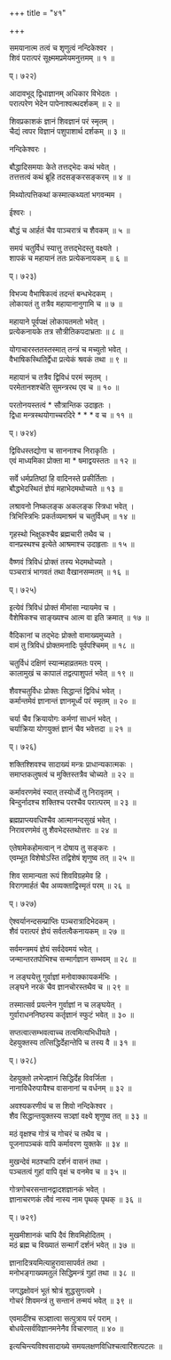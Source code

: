 +++
title = "४१"

+++
  
  
  
समयानात्म तत्वं च शृणुत्वं नन्दिकेश्वर ।  
शिवं परात्परं सूक्ष्ममप्रमेयमनुत्तमम् ॥ १ ॥  
  
प्। ७२२)  
  
आदावभूद् द्विधाज्ञानम् अधिकार विभेदतः ।  
परात्परेण भेदेन पापेनाश्वत्थदर्शकम् ॥ २ ॥  
  
शिवप्रकाशकं ज्ञानं शिवज्ञानं परं स्मृतम् ।  
चैद्यं त्वपर विज्ञानं पशुपाशार्थ दर्शकम् ॥ ३ ॥  
  
नन्दिकेश्वरः ।  
  
बौद्धादिसमयाः केते तत्तद्भेदः कथं भवेत् ।  
तत्तत्तत्वं कथं ब्रूहि तदसङ्करसङ्करम् ॥ ४ ॥  
  
मिथ्योत्पत्तिकथां कस्मात्कथ्यतां भगवन्मम ।  
  
ईश्वरः ।  
  
बौद्धं च आर्हतं चैव पाञ्चरात्रं च शैवकम् ॥ ५ ॥  
  
समयं चतुर्विधं स्यात्तु तत्तद्भेदस्तु वक्ष्यते ।  
शापकं च महायानं ततः प्रत्येकनायकम् ॥ ६ ॥  
  
प्। ७२३)  
  
विभज्य वैभाषिकत्वं तदन्तं बन्धभेदकम् ।  
लोकायतं तु तत्रैव महायानानुगामि च ॥ ७ ॥  
  
महायाने पूर्वपक्षं लोकायतमतो भवेत् ।  
प्रत्येकनायके तत्र सौत्रीतिकपदाभ्रताः ॥ ८ ॥  
  
योगाचारस्ततस्तस्मात् तन्त्रं च मच्युतो भवेत् ।  
वैभाषिकस्थितिर्द्वेधा प्रत्येकं श्रवकं तथा ॥ ९ ॥  
  
महायानं च तत्रैव द्विविधं परमं स्मृतम् ।  
परमेतानशश्चेति सुमन्त्ररथ एव च ॥ १० ॥  
  
परतोनयस्तत्वं * सौत्रान्तिक उदाहृतः ।  
द्विधा मन्त्रस्थयोगाच्चरदिरे * * * व च ॥ ११ ॥  
  
प्। ७२४)  
  
द्विविधस्तद्योगा च साननाश्च निराकृतिः ।  
एवं माध्यमिका प्रोक्ता मा * षमाद्वयस्ततः ॥ १२ ॥  
  
सर्वे धर्मप्रतिष्ठां हि वादिनस्ते प्रकीर्तिताः ।  
बौद्धभेदस्थितं ज्ञेयं महाभेदमथोच्यते ॥ १३ ॥  
  
लश्रावनो निष्कलङ्क अकलङ्क स्त्रिधा भवेत् ।  
त्रिभिस्त्रिभिः प्रकर्तव्यमाश्रमं च चतुर्विधम् ॥ १४ ॥  
  
गृहस्थो भिक्षुकश्चैव ब्रह्मचारी तथैव च ।  
वानप्रस्थश्च इत्येते आश्रमाश्च उदाहृताः ॥ १५ ॥  
  
वैष्णवं त्रिविधं प्रोक्तं तस्य भेदमथोच्यते ।  
पञ्चरात्रं भागवतं तथा वैखानसम्मतम् ॥ १६ ॥  
  
प्। ७२५)  
  
इत्येवं त्रिविधं प्रोक्तं मीमांसा न्यायमेव च ।  
वैशेषिकश्च साङ्ख्यश्च आत्म वा इति क्रमात् ॥ १७ ॥  
  
वैदिकानां च तद्भेदः प्रोक्तो वामाख्यमुच्यते ।  
वामं तु त्रिविधं प्रोक्तमनादिः पूर्वपश्चिमम् ॥ १८ ॥  
  
चतुर्विधं दक्षिणं स्यान्महाव्रतमतः परम् ।  
कालामुखं च कापालं तद्वत्पाशुपतं भवेत् ॥ १९ ॥  
  
शैवश्चतुर्विधः प्रोक्तः सिद्धान्तं द्विविधं भवेत् ।  
कर्मान्तमेवं ज्ञानान्तं ज्ञानमूर्ध्वं परं स्मृतम् ॥ २० ॥  
  
चर्या चैव क्रियायोगः कर्मणां साधनं भवेत् ।  
चर्याक्रिया योगयुक्तं ज्ञानं चैव भवेत्तदा ॥ २१ ॥  
  
प्। ७२६)  
  
शक्तिश्शिवश्च सादाख्यं मन्त्रः प्राधान्यकात्मकः ।  
समाप्तकलुषत्वं च मुक्तिस्तत्रैव चोच्यते ॥ २२ ॥  
  
कर्मावरणमेवं स्यात् तस्योर्ध्वे तु निरावृतम् ।  
बिन्दुर्नादश्च शक्तिश्च परश्चैव परात्परम् ॥ २३ ॥  
  
ब्रह्मप्राप्त्यवधिश्चैव आत्मानन्दसुखं भवेत् ।  
निरावरणमेवं तु शैवभेदस्तथोत्तरः ॥ २४ ॥  
  
एतेषामेकहोमत्वान् न दोषाय तु सङ्करः ।  
एवम्भूत विशेषोऽस्ति तद्विशेषं शृणुष्व तत् ॥ २५ ॥  
  
शिव सामान्यता रूपं शिवविग्रहमेव हि ।  
विरागमार्हतं चैव अव्यक्ताद्विस्मृतं परम् ॥ २६ ॥  
  
प्। ७२७)  
  
ऐश्वर्यानन्दसम्प्राप्तिः पञ्चरात्रादिभेदकम् ।  
शैवं परात्परं ज्ञेयं सर्वतत्वैकनायकम् ॥ २७ ॥  
  
सर्वमन्त्रमयं ज्ञेयं सर्वदेवमयं भवेत् ।  
जन्मान्तरतपोभिश्च सन्मार्गज्ञान सम्भवम् ॥ २८ ॥  
  
न लङ्घयेत्तु गुर्वाज्ञां मनोवाक्कायकर्मभिः ।  
लङ्घने नरकं चैव ज्ञानचोरस्तथैव च ॥ २९ ॥  
  
तस्मात्सर्व प्रयत्नेन गुर्वाज्ञां न च लङ्घयेत् ।  
गुर्वाराधननिष्ठस्य कर्तृज्ञानं स्फुटं भवेत् ॥ ३० ॥  
  
सप्तत्वात्सम्भवत्वाच्च तत्वमित्यभिधीयते ।  
देहयुक्तस्य तत्सिद्धिर्देहान्तेपि च तस्य वै ॥ ३१ ॥  
  
प्। ७२८)  
  
देहयुक्तो लभेज्ज्ञानं सिद्धिर्देह विवर्जिता ।  
नानाविधैरुपायैश्च वासनानां च वर्धनम् ॥ ३२ ॥  
  
अवश्यकरणीयं च स शिवो नन्दिकेश्वर ।  
शैव सिद्धान्तयुक्तस्य सञ्ज्ञां वक्ष्ये शृणुष्व तत् ॥ ३३ ॥  
  
मठं वृक्षश्च गोत्रं च गोचरं च तथैव च ।  
पूजनापञ्चकं वापि कर्मावरण युक्तके ॥ ३४ ॥  
  
मुखन्देवं मठश्चापि दर्शनं वासनं तथा ।  
पञ्चतत्वं गुहां वापि वृक्षं च वनमेव च ॥ ३५ ॥  
  
गोत्रगोचरसन्तानद्वादशज्ञानकं भवेत् ।  
ज्ञानाचरणकं त्वैवं नास्य नाम पृथक् पृथक् ॥ ३६ ॥  
  
प्। ७२९)  
  
मुखमीशानकं चापि दैवं शिवमिहोदितम् ।  
मठं ब्रह्म च विख्यातं सन्मार्गं दर्शनं भवेत् ॥ ३७ ॥  
  
ज्ञानादित्रयमित्याहुरावासापर्वतं तथा ।  
मनोभङ्गाख्यमतुलं सिद्धिमन्त्रं गुहां तथा ॥ ३८ ॥  
  
जगद्धक्षोवनं भूतं श्रोत्रं शुद्धसुगत्वमे ।  
गोचरं शिवमन्त्रं तु सन्तानं तन्मयं भवेत् ॥ ३९ ॥  
  
एवमादींश्च सञ्ज्ञात्वा सत्पुत्राय परं पराम् ।  
बोधयेत्सर्वविज्ञानमनेनैव विचारणात् ॥ ४० ॥  
  
इत्यचिन्त्यविश्वसादाख्ये समयलक्षणविधिश्चत्वारिंशत्पटलः ॥  
